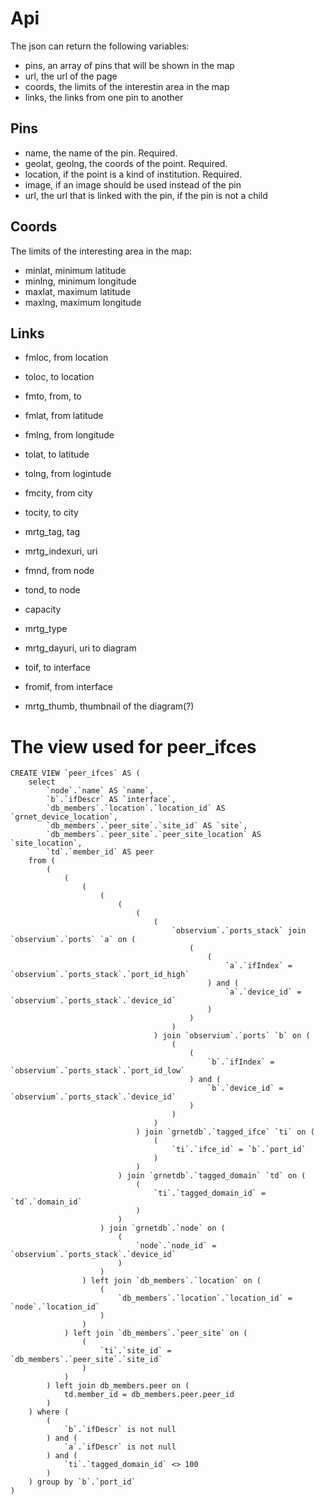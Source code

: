 Api
===
The json can return the following variables:

- pins, an array of pins that will be shown in the map
- url, the url of the page
- coords, the limits of the interestin area in the map
- links, the links from one pin to another

Pins
----
- name, the name of the pin. Required.
- geolat, geolng, the coords of the point. Required.
- location, if the point is a kind of institution. Required.
- image, if an image should be used instead of the pin
- url, the url that is linked with the pin, if the pin is not a child

Coords
------
The limits of the interesting area in the map:

- minlat, minimum latitude
- minlng, minimum longitude
- maxlat, maximum latitude
- maxlng, maximum longitude


Links
-----
- fmloc, from location
- toloc, to location

- fmto, from, to

- fmlat, from latitude
- fmlng, from longitude
- tolat, to latitude
- tolng, from logintude

- fmcity, from city
- tocity, to city

- mrtg_tag, tag
- mrtg_indexuri, uri

- fmnd, from node
- tond, to node

- capacity

- mrtg_type
- mrtg_dayuri, uri to diagram

- toif, to interface
- fromif, from interface

- mrtg_thumb, thumbnail of the diagram(?)


# The view used for peer_ifces
	CREATE VIEW `peer_ifces` AS (
	    select
	        `node`.`name` AS `name`,
	        `b`.`ifDescr` AS `interface`,
	        `db_members`.`location`.`location_id` AS `grnet_device_location`,
	        `db_members`.`peer_site`.`site_id` AS `site`,
	        `db_members`.`peer_site`.`peer_site_location` AS `site_location`,
	        `td`.`member_id` AS peer
	    from (
	        (
	            (
	                (
	                    (
	                        (
	                            (
	                                (
	                                    `observium`.`ports_stack` join `observium`.`ports` `a` on (
	                                        (
	                                            (
	                                                `a`.`ifIndex` = `observium`.`ports_stack`.`port_id_high`
	                                            ) and (
	                                                `a`.`device_id` = `observium`.`ports_stack`.`device_id`
	                                            )
	                                        )
	                                    )
	                                ) join `observium`.`ports` `b` on (
	                                    (
	                                        (
	                                            `b`.`ifIndex` = `observium`.`ports_stack`.`port_id_low`
	                                        ) and (
	                                            `b`.`device_id` = `observium`.`ports_stack`.`device_id`
	                                        )
	                                    )
	                                )
	                            ) join `grnetdb`.`tagged_ifce` `ti` on (
	                                (
	                                    `ti`.`ifce_id` = `b`.`port_id`
	                                )
	                            )
	                        ) join `grnetdb`.`tagged_domain` `td` on (
	                            (
	                                `ti`.`tagged_domain_id` = `td`.`domain_id`
	                            )
	                        )
	                    ) join `grnetdb`.`node` on (
	                        (
	                            `node`.`node_id` = `observium`.`ports_stack`.`device_id`
	                        )
	                    )
	                ) left join `db_members`.`location` on (
	                    (
	                        `db_members`.`location`.`location_id` = `node`.`location_id`
	                    )
	                )
	            ) left join `db_members`.`peer_site` on (
	                (
	                    `ti`.`site_id` = `db_members`.`peer_site`.`site_id`
	                )
	            )
	        ) left join db_members.peer on (
	            td.member_id = db_members.peer.peer_id
	        )
	    ) where (
	        (
	            `b`.`ifDescr` is not null
	        ) and (
	            `a`.`ifDescr` is not null
	        ) and (
	            `ti`.`tagged_domain_id` <> 100
	        )
	    ) group by `b`.`port_id`
	)
